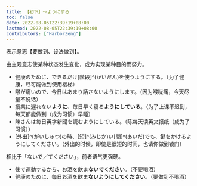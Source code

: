 ```yaml
---
title: 【初下】～ようにする
toc: false
date: 2022-08-05T22:39:19+08:00
lastmod: 2022-08-05T22:39:19+08:00
contributors: ["HarborZeng"]
---
```


表示意志【要做到、设法做到】。

由主观意志使某种状态发生变化，或为实现某种目的而努力。

- 健康のために、できるだけ[階段]^(かいだん)を使うようにする。（为了健康，尽可能做到使用楼梯）
- 喉が痛いので、今日はあまり話さないようにします。（因为喉咙痛，今天尽量不说话）
- 授業に遅れない**ように**、毎日早く寝る**ようにしている**。（为了上课不迟到，每天都能做到（成为习惯）早睡）
- 陳さんは毎日英字新聞を読むようにしている。（陈每天读英文报纸（成为了习惯））
- [外出]^(がいしゅつ)の時、[短]^(みじか)い[間]^(あいだ)でも、鍵をかけるようにしてください。（外出的时候，即使是很短的时间，也请你做到锁门）

相比于「ないで／てください」，前者语气更强硬。

- 後で運動するから、お酒を飲ま**ないでください**。（不要喝酒）
- 健康のために、毎日お酒を飲ま**ないようにしてください**。（要做到不喝酒）

